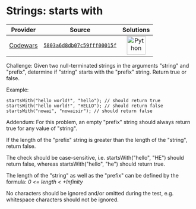 [_metadata_:generated]: - "true"

# Strings: starts with

<!-- INFO TABLE BEGIN -->

| Provider                                        | Source                                                                               | Solutions                                                                                                                                        |
| :---------------------------------------------: | :----------------------------------------------------------------------------------: | :----------------------------------------------------------------------------------------------------------------------------------------------: |
| [Codewars](../../../docs/providers/Codewars.md) | [`5803a6d8db07c59fff00015f`](https://www.codewars.com/kata/5803a6d8db07c59fff00015f) | [<img src="https://res.cloudinary.com/rascaltwo/image/upload/v1631924087/python_xzdlti.svg" alt="Python" title="Python" width="50" />](solve.py) |

<!-- INFO TABLE END -->

Challenge:
Given two null-terminated strings in the arguments "string" and "prefix", determine if "string" starts with the "prefix" string. Return true or false.

Example:
```
startsWith("hello world!", "hello"); // should return true
startsWith("hello world!", "HELLO"); // should return false
startsWith("nowai", "nowaisir"); // should return false
```

Addendum:
For this problem, an empty "prefix" string should always return true for any value of "string".

If the length of the "prefix" string is greater than the length of the "string", return false.

The check should be case-sensitive, i.e. startsWith("hello", "HE") should return false, whereas startsWith("hello", "he") should return true.

The length of the "string" as well as the "prefix" can be defined by the formula: <i>0 <= length < +Infinity</i>

No characters should be ignored and/or omitted during the test, e.g. whitespace characters should not be ignored.
